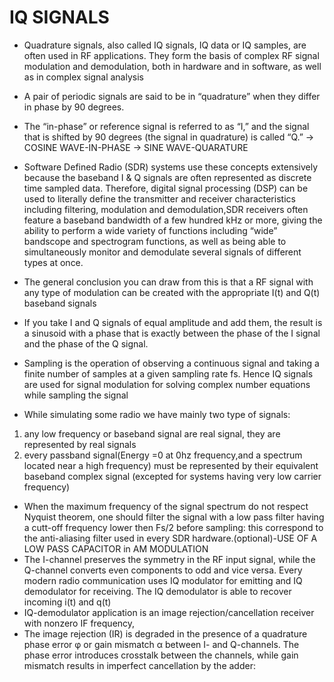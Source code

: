 # IQ SIGNALS
- Quadrature signals, also called IQ signals, IQ data or IQ samples, are often used in RF applications. They form the basis of complex RF signal modulation and demodulation, both in hardware and in software, as well as in complex signal analysis

- A pair of periodic signals are said to be in “quadrature” when they differ in phase by 90 degrees.

- The “in-phase” or reference signal is referred to as “I,” and the signal that is shifted by 90 degrees (the signal in quadrature) is called “Q.”
-> COSINE WAVE-IN-PHASE
-> SINE WAVE-QUARATURE

- Software Defined Radio (SDR) systems use these concepts extensively because the baseband I & Q signals are often represented as discrete time sampled data. Therefore,   digital signal processing (DSP) can be used to literally define the transmitter and receiver characteristics including filtering, modulation and demodulation,SDR       receivers often feature a baseband bandwidth of a few hundred kHz or more, giving the ability to perform a wide variety of functions including “wide” bandscope and spectrogram functions, as well as being able to simultaneously monitor and demodulate several signals of different types at once.

- The general conclusion you can draw from this is that a RF signal with any type of modulation can be created with the appropriate I(t) and Q(t) baseband signals 

- If you take I and Q signals of equal amplitude and add them, the result is a sinusoid with a phase that is exactly between the phase of the I signal and the phase of the Q signal.

-  Sampling is the operation of observing a continuous signal and taking a finite number of samples at a given sampling rate fs. Hence IQ signals are used for signal modulation  for solving complex number equations while sampling the signal

- While simulating some radio we have mainly two type of signals:
1. any low frequency or baseband signal are real signal, they are represented by real signals
2. every passband signal(Energy =0 at 0hz frequency,and a spectrum located near a high frequency) must be represented by their equivalent baseband complex signal (excepted for systems having very low carrier frequency)
 
- When the maximum frequency of the signal spectrum do not respect Nyquist theorem, one should filter the signal with a low pass filter having a cutt-off frequency lower then Fs/2 before sampling: this correspond to the anti-aliasing filter used in every SDR hardware.(optional)-USE OF A LOW PASS CAPACITOR in AM MODULATION
- The I-channel preserves the symmetry in the RF input signal, while the Q-channel
converts even components to odd and vice versa. Every modern radio communication uses IQ modulator for emitting and IQ demodulator for receiving. The IQ demodulator is able to recover incoming i(t) and q(t)
- IQ-demodulator application is an image rejection/cancellation receiver with nonzero IF frequency,
- The image rejection (IR) is degraded in the presence of a quadrature phase error φ or
gain mismatch α between I- and Q-channels. The phase error introduces crosstalk
between the channels, while gain mismatch results in imperfect cancellation by the
adder:
